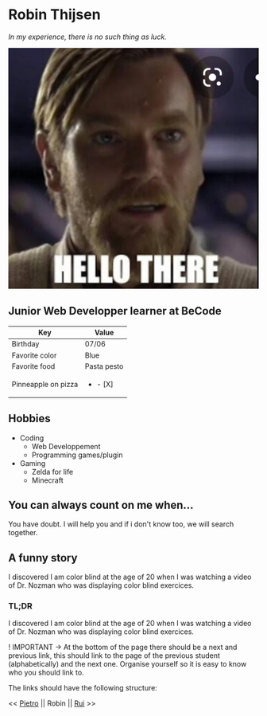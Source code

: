# Robin Thijsen

*In my experience, there is no such thing as luck.*

![hello there](/hello_there.jpg)

## Junior Web Developper learner at BeCode

Key | Value
--- | -----
Birthday | 07/06
Favorite color | Blue
Favorite food | Pasta pesto
Pinneapple on pizza | <ul><li>- [X]</li></ul>

## Hobbies

* Coding
	* Web Developpement
	* Programming games/plugin
* Gaming
	* Zelda for life
	* Minecraft

## You can always count on me when...

You have doubt. I will help you and if i don't know too, we will search together.

## A funny story

I discovered I am color blind at the age of 20 when I was watching a video of Dr. Nozman who was displaying color blind exercices.

### TL;DR

I discovered I am color blind at the age of 20 when I was watching a video of Dr. Nozman who was displaying color blind exercices.

! IMPORTANT -> At the bottom of the page there should be a next and previous link, this should link to the page of the previous student (alphabetically) and the next one.
Organise yourself so it is easy to know who you should link to.

The links should have the following structure:

<< [Pietro]() || Robin || [Rui](https://github.com/ruisinhofilipe) >>